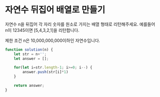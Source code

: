 # 자연수 뒤집어 배열로 만들기

자연수 n을 뒤집어 각 자리 숫자를 원소로 가지는 배열 형태로 리턴해주세요. 예를들어 n이 12345이면 [5,4,3,2,1]을 리턴합니다.

제한 조건
n은 10,000,000,000이하인 자연수입니다.

```js
function solution(n) {
    let str = n+'';
    let answer = [];
    
    for(let i=str.length-1; i>=0; i--) {
        answer.push(str[i]*1)
    }
    
    return answer;
}
```
